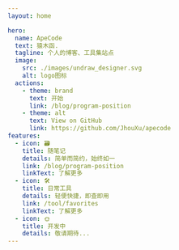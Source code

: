 ```yaml
---
layout: home

hero:
  name: ApeCode
  text: 猿木函.
  tagline: 个人的博客、工具集站点
  image:
    src: ./images/undraw_designer.svg
    alt: logo图标
  actions:
    - theme: brand
      text: 开始
      link: /blog/program-position
    - theme: alt
      text: View on GitHub
      link: https://github.com/JhouXu/apecode
features:
  - icon: 🗃️
    title: 随笔记
    details: 简单而简约，始终如一
    link: /blog/program-position
    linkText: 了解更多
  - icon: 🛠️
    title: 日常工具
    details: 轻便快捷，即查即用
    link: /tool/favorites
    linkText: 了解更多
  - icon: 🌞
    title: 开发中
    details: 敬请期待...
---
```

